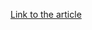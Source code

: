 [Link to the article](https://heise.de/security/artikel/Emotet-Trickbot-Ryuk-ein-explosiver-Malware-Cocktail-4573848.html)
